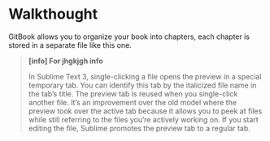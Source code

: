 # Walkthought

GitBook allows you to organize your book into chapters, each chapter is stored in a separate file like this one.

> **[info] For jhgkjgh info**
>
> In Sublime Text 3, single-clicking a file opens the preview in a special temporary tab. You can identify this tab by the italicized file name in the tab’s title. The preview tab is reused
when you single-click another file.
> It’s an improvement over the old model where the preview took over the active tab because it allows you to peek at files while still referring to the files you’re actively working on.
> If you start editing the file, Sublime promotes the preview tab to a regular tab.